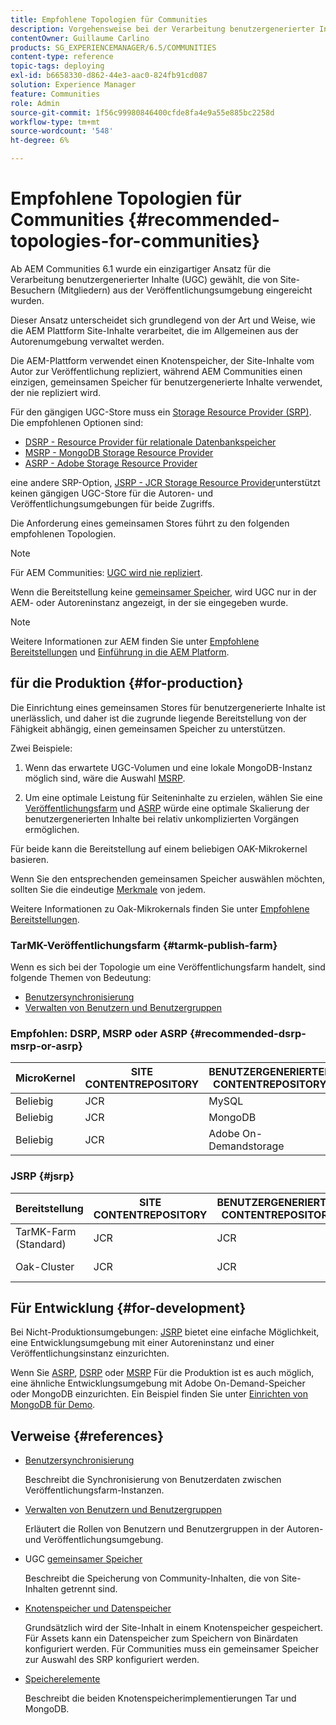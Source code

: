 ```yaml
---
title: Empfohlene Topologien für Communities
description: Vorgehensweise bei der Verarbeitung benutzergenerierter Inhalte (UGC)
contentOwner: Guillaume Carlino
products: SG_EXPERIENCEMANAGER/6.5/COMMUNITIES
content-type: reference
topic-tags: deploying
exl-id: b6658330-d862-44e3-aac0-824fb91cd087
solution: Experience Manager
feature: Communities
role: Admin
source-git-commit: 1f56c99980846400cfde8fa4e9a55e885bc2258d
workflow-type: tm+mt
source-wordcount: '548'
ht-degree: 6%

---
```


# Empfohlene Topologien für Communities {#recommended-topologies-for-communities}

Ab AEM Communities 6.1 wurde ein einzigartiger Ansatz für die Verarbeitung benutzergenerierter Inhalte (UGC) gewählt, die von Site-Besuchern (Mitgliedern) aus der Veröffentlichungsumgebung eingereicht wurden.

Dieser Ansatz unterscheidet sich grundlegend von der Art und Weise, wie die AEM Plattform Site-Inhalte verarbeitet, die im Allgemeinen aus der Autorenumgebung verwaltet werden.

Die AEM-Plattform verwendet einen Knotenspeicher, der Site-Inhalte vom Autor zur Veröffentlichung repliziert, während AEM Communities einen einzigen, gemeinsamen Speicher für benutzergenerierte Inhalte verwendet, der nie repliziert wird.

Für den gängigen UGC-Store muss ein [Storage Resource Provider (SRP)](working-with-srp.md). Die empfohlenen Optionen sind:

* [DSRP - Resource Provider für relationale Datenbankspeicher](dsrp.md)
* [MSRP - MongoDB Storage Resource Provider](msrp.md)
* [ASRP - Adobe Storage Resource Provider](asrp.md)

eine andere SRP-Option, [JSRP - JCR Storage Resource Provider](jsrp.md)unterstützt keinen gängigen UGC-Store für die Autoren- und Veröffentlichungsumgebungen für beide Zugriffs.

Die Anforderung eines gemeinsamen Stores führt zu den folgenden empfohlenen Topologien.

>[!NOTE]
>
>Für AEM Communities: [UGC wird nie repliziert](working-with-srp.md#ugc-never-replicated).
>
>Wenn die Bereitstellung keine [gemeinsamer Speicher](working-with-srp.md), wird UGC nur in der AEM- oder Autoreninstanz angezeigt, in der sie eingegeben wurde.
>

>[!NOTE]
>
>Weitere Informationen zur AEM finden Sie unter [Empfohlene Bereitstellungen](../../help/sites-deploying/recommended-deploys.md) und [Einführung in die AEM Platform](../../help/sites-deploying/data-store-config.md).

## für die Produktion {#for-production}

Die Einrichtung eines gemeinsamen Stores für benutzergenerierte Inhalte ist unerlässlich, und daher ist die zugrunde liegende Bereitstellung von der Fähigkeit abhängig, einen gemeinsamen Speicher zu unterstützen.

Zwei Beispiele:

1. Wenn das erwartete UGC-Volumen und eine lokale MongoDB-Instanz möglich sind, wäre die Auswahl [MSRP](msrp.md).

1. Um eine optimale Leistung für Seiteninhalte zu erzielen, wählen Sie eine [Veröffentlichungsfarm](../../help/sites-deploying/recommended-deploys.md#tarmk-farm) und [ASRP](asrp.md) würde eine optimale Skalierung der benutzergenerierten Inhalte bei relativ unkomplizierten Vorgängen ermöglichen.

Für beide kann die Bereitstellung auf einem beliebigen OAK-Mikrokernel basieren.

Wenn Sie den entsprechenden gemeinsamen Speicher auswählen möchten, sollten Sie die eindeutige [Merkmale](working-with-srp.md#characteristics-of-srp-options) von jedem.

Weitere Informationen zu Oak-Mikrokernals finden Sie unter [Empfohlene Bereitstellungen](../../help/sites-deploying/recommended-deploys.md).

### TarMK-Veröffentlichungsfarm {#tarmk-publish-farm}

Wenn es sich bei der Topologie um eine Veröffentlichungsfarm handelt, sind folgende Themen von Bedeutung:

* [Benutzersynchronisierung](sync.md)
* [Verwalten von Benutzern und Benutzergruppen](users.md)

### Empfohlen: DSRP, MSRP oder ASRP {#recommended-dsrp-msrp-or-asrp}

| MicroKernel | SITE CONTENTREPOSITORY | BENUTZERGENERIERTER CONTENTREPOSITORY | RESSOURCENANBIETER SPEICHERN | HÄUFIGES SPEICHER |
|-------------|------------------------|----------------------------------|---------------------------|---------------|
| Beliebig | JCR | MySQL | DSRP | Ja |
| Beliebig | JCR | MongoDB | MSRP | Ja |
| Beliebig | JCR | Adobe On-Demandstorage | ASRP | Ja |

### JSRP {#jsrp}


| Bereitstellung | SITE CONTENTREPOSITORY | BENUTZERGENERIERTER CONTENTREPOSITORY | RESSOURCENANBIETER SPEICHERN | HÄUFIGES SPEICHER |
|----------------------|------------------------|----------------------------------|---------------------------|---------------------------------|
| TarMK-Farm (Standard) | JCR | JCR | JSRP | Nein |
| Oak-Cluster | JCR | JCR | JSRP | Nur für Veröffentlichungsumgebung |

## Für Entwicklung {#for-development}

Bei Nicht-Produktionsumgebungen: [JSRP](jsrp.md) bietet eine einfache Möglichkeit, eine Entwicklungsumgebung mit einer Autoreninstanz und einer Veröffentlichungsinstanz einzurichten.

Wenn Sie [ASRP](asrp.md), [DSRP](dsrp.md) oder [MSRP](msrp.md) Für die Produktion ist es auch möglich, eine ähnliche Entwicklungsumgebung mit Adobe On-Demand-Speicher oder MongoDB einzurichten. Ein Beispiel finden Sie unter [Einrichten von MongoDB für Demo](demo-mongo.md).

## Verweise {#references}

* [Benutzersynchronisierung](sync.md)

  Beschreibt die Synchronisierung von Benutzerdaten zwischen Veröffentlichungsfarm-Instanzen.

* [Verwalten von Benutzern und Benutzergruppen](users.md)

  Erläutert die Rollen von Benutzern und Benutzergruppen in der Autoren- und Veröffentlichungsumgebung.

* UGC [gemeinsamer Speicher](working-with-srp.md)

  Beschreibt die Speicherung von Community-Inhalten, die von Site-Inhalten getrennt sind.

* [Knotenspeicher und Datenspeicher](../../help/sites-deploying/data-store-config.md)

  Grundsätzlich wird der Site-Inhalt in einem Knotenspeicher gespeichert. Für Assets kann ein Datenspeicher zum Speichern von Binärdaten konfiguriert werden. Für Communities muss ein gemeinsamer Speicher zur Auswahl des SRP konfiguriert werden.

* [Speicherelemente](../../help/sites-deploying/storage-elements-in-aem-6.md)

  Beschreibt die beiden Knotenspeicherimplementierungen Tar und MongoDB.
